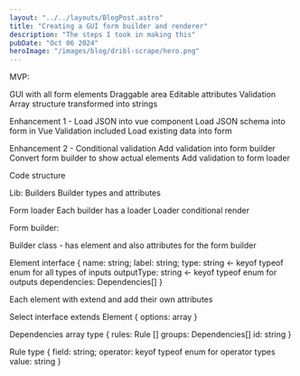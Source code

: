 ```yaml
---
layout: "../../layouts/BlogPost.astro"
title: "Creating a GUI form builder and renderer"
description: "The steps I took in making this"
pubDate: "Oct 06 2024"
heroImage: "/images/blog/dribl-scrape/hero.png"
---
```


MVP:

GUI with all form elements
Draggable area
Editable attributes
Validation
Array structure transformed into strings

Enhancement 1 - Load JSON into vue component
Load JSON schema into form in Vue
Validation included
Load existing data into form

Enhancement 2 - Conditional validation
Add validation into form builder
Convert form builder to show actual elements
Add validation to form loader


Code structure

Lib:
Builders
Builder types and attributes

Form loader
Each builder has a loader
Loader conditional render

Form builder:



Builder class - has element and also attributes for the form builder

Element interface {
  name: string;
  label: string;
  type: string <- keyof typeof enum for all types of inputs
  outputType: string <- keyof typeof enum for outputs
  dependencies: Dependencies[]
}

Each element with extend and add their own attributes

Select interface extends Element {
  options: array
}

Dependencies array type {
  rules: Rule []
  groups: Dependencies[]
  id: string
}

Rule type {
  field: string;
  operator: keyof typeof enum for operator types
  value: string
}

